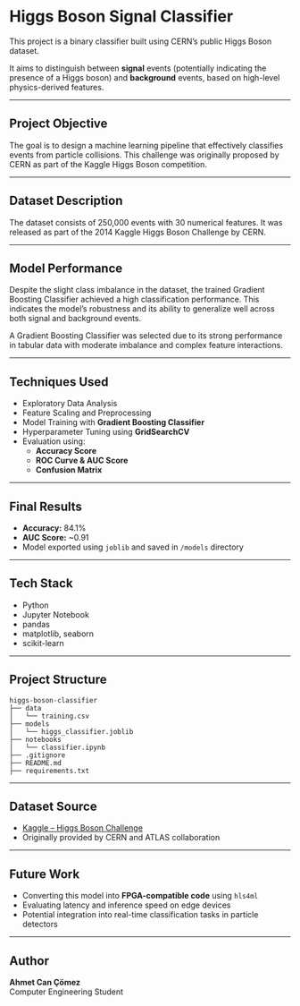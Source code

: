 # Higgs Boson Signal Classifier 

This project is a binary classifier built using CERN’s public Higgs Boson dataset.  

It aims to distinguish between **signal** events (potentially indicating the presence of a Higgs boson) and **background** events, based on high-level physics-derived features.

---

## Project Objective

The goal is to design a machine learning pipeline that effectively classifies events from particle collisions. This challenge was originally proposed by CERN as part of the Kaggle Higgs Boson competition.

---
## Dataset Description
The dataset consists of 250,000 events with 30 numerical features. It was released as part of the 2014 Kaggle Higgs Boson Challenge by CERN.

---
## Model Performance
Despite the slight class imbalance in the dataset, the trained Gradient Boosting Classifier achieved a high classification performance. This indicates the model’s robustness and its ability to generalize well across both signal and background events.

A Gradient Boosting Classifier was selected due to its strong performance in tabular data with moderate imbalance and complex feature interactions.

---
## Techniques Used

- Exploratory Data Analysis
- Feature Scaling and Preprocessing
- Model Training with **Gradient Boosting Classifier**
- Hyperparameter Tuning using **GridSearchCV**
- Evaluation using:
  - **Accuracy Score**  
  - **ROC Curve & AUC Score**
  - **Confusion Matrix**

---

## Final Results

- **Accuracy:** 84.1%  
- **AUC Score:** ~0.91  
- Model exported using `joblib` and saved in `/models` directory

---

## Tech Stack

- Python
- Jupyter Notebook
- pandas
- matplotlib, seaborn
- scikit-learn

---

## Project Structure

```
higgs-boson-classifier
├── data
│   └── training.csv
├── models
│   └── higgs_classifier.joblib
├── notebooks
│   └── classifier.ipynb
├── .gitignore
├── README.md
├── requirements.txt              
```

---

## Dataset Source

- [Kaggle – Higgs Boson Challenge](https://www.kaggle.com/c/higgs-boson/data)
- Originally provided by CERN and ATLAS collaboration

---

## Future Work

- Converting this model into **FPGA-compatible code** using `hls4ml`  
- Evaluating latency and inference speed on edge devices  
- Potential integration into real-time classification tasks in particle detectors

---

## Author

**Ahmet Can Çömez**  
Computer Engineering Student  

